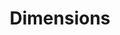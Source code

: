 ---
layout: default
bigquery: https://console.cloud.google.com/bigquery?p=covid-19-dimensions-ai&page=table&d=data&t=publications
contributors: Digital Science, https://www.digital-science.com/
cost: Free for personal, non-commercial use.
description: Dimensions contains more than 100 million publications, ranging from
  articles published in scholarly journals, books and book chapters, to preprints
  and conference proceedings. All publications are contextualized with linked data
  sets, funding, publications, patents, clinical trials, and policy documents. You
  can also view associated categories, funders, institutions, and researcher profiles.
documentation: https://docs.dimensions.ai/bigquery/index.html
last_edit: Mon, 04 Apr 2022 19:04:00 GMT
location: https://www.dimensions.ai/products/free/
maintained_by: Digital Science, https://www.digital-science.com/
schema_fields: '[''research_org_state_names'', ''license'', ''filing_status'', ''priority_year'',
  ''jurisdiction'', ''mesh_headings'', ''granted_date'', ''date_normal'', ''publication_date'',
  ''repository_url'', ''category_rcdc'', ''funding_nzd'', ''research_org_state_codes'',
  ''created_date'', ''family_members_ids'', ''category_hra'', ''book_title'', ''open_access_categories_v2'',
  ''current_assignee_countries'', ''pmcid'', ''date_print'', ''associated_publication_id'',
  ''volume'', ''associated_publication_arxiv_id'', ''original_title'', ''conference'',
  ''start_year'', ''title'', ''assignee_countries'', ''editors'', ''description'',
  ''ipcr'', ''funder_countries'', ''acronym'', ''original_abstract'', ''funder_org_countries'',
  ''inventor_names'', ''funding_usd'', ''reference_ids'', ''id'', ''legal_events'',
  ''family_count'', ''altmetrics'', ''filing_date'', ''priority_date'', ''acknowledgements'',
  ''category_icrp_ct'', ''application_number'', ''arxiv_id'', ''journal'', ''grant_number'',
  ''original_assignee_countries'', ''end_date'', ''categories'', ''isbn'', ''funding_details'',
  ''links'', ''granted_year'', ''category_sdg'', ''citations'', ''resulting_publication_doi'',
  ''resulting_publication_ids'', ''assignee_orgs'', ''language'', ''researcher_ids'',
  ''funding_gbp'', ''associated_publication_doi'', ''start_date'', ''category_uoa'',
  ''year'', ''research_org_country_names'', ''citations_count'', ''types'', ''funding_chf'',
  ''conditions'', ''family_id'', ''book_series_title'', ''associated_publication_pmid'',
  ''status'', ''research_org_countries'', ''aliases'', ''current_assignee_orgs'',
  ''embargo_date'', ''labels'', ''external_ids'', ''parent_id'', ''address'', ''funding_cad'',
  ''type'', ''subtitles'', ''investigators'', ''patent_ids'', ''issue'', ''journal_lists'',
  ''brief_title'', ''cpc'', ''date_imported_gbq'', ''funding_eur'', ''current_assignee'',
  ''clinical_trial_ids'', ''source_id'', ''metrics'', ''category_bra'', ''research_org_city_names'',
  ''category_hrcs_rac'', ''associated_grant_ids'', ''category_hrcs_hc'', ''pages'',
  ''funder_org_cities'', ''original_assignee'', ''filing_year'', ''citation_string'',
  ''expiration_date'', ''publisher'', ''organisation_details'', ''kind'', ''end_year'',
  ''repository_id'', ''foa_number'', ''cited_by_ids'', ''legal_status'', ''interventions'',
  ''pmid'', ''funding_cny'', ''funder_org'', ''gender'', ''doi'', ''publication_ids'',
  ''funder_org_state_codes'', ''email_address'', ''proceedings_title'', ''date'',
  ''authors'', ''date_modified'', ''acronyms'', ''concepts'', ''research_orgs'', ''category_icrp_cso'',
  ''repository_name'', ''active_years'', ''category_for'', ''publication_year'', ''relationships'',
  ''funding_amount'', ''wikipedia_url'', ''mesh_terms'', ''phase'', ''established'',
  ''registry'', ''abstract'', ''funder_org_acronyms'', ''expiration_year'', ''linkout'',
  ''name'', ''eisbn'', ''funder_orgs'', ''original_assignee_orgs'', ''date_online'',
  ''funding_aud'', ''research_org_cities'', ''date_inserted'', ''funding_currency'',
  ''open_access_categories'', ''funding_jpy'', ''supporting_grant_ids'']'
shortname: dimensions
tags:
- scholarly literature
- patents
- funding
- clinical trials
- academic profiles
terms_of_use: 'Use of both the Dimensions COVID-19 dataset and full Dimensions dataset
  are subject to the Dimensions Terms of use: https://www.dimensions.ai/policies-terms-legal '
title: Dimensions
uuid: dcff88bd-fe6b-4fdb-8159-809bf9d7bc1c
---